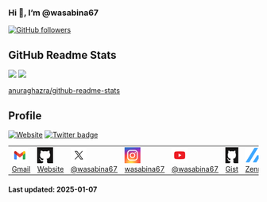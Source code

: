 ### Hi 👋, I’m @wasabina67

[![GitHub followers](https://img.shields.io/github/followers/wasabina67)](https://github.com/wasabina67?tab=followers)

## GitHub Readme Stats

<img
  src="https://github-readme-stats.vercel.app/api?username=wasabina67&show_icons=true&count_private=true&theme=merko&hide_title=true&disable_animations=true"
  height="150"
/>
<img
  src="https://github-readme-stats.vercel.app/api/top-langs/?username=wasabina67&layout=compact&langs_count=6&theme=vue-dark&hide_title=true&disable_animations=true"
  height="150"
/>

[anuraghazra/github-readme-stats](https://github.com/anuraghazra/github-readme-stats)

## Profile

[![Website](https://img.shields.io/website?url=https%3A%2F%2Fgravatar.com%2Fwasabina67&up_message=Gravatar&label=gravatar.com%2Fwasabina67&color=%232b3f6d)](https://gravatar.com/wasabina67)
[![Twitter badge](https://img.shields.io/twitter/follow/wasabina67?style=social)](https://x.com/wasabina67)

<table>
  <tr>
    <td width="100">
      <img src="https://raw.githubusercontent.com/edent/SuperTinyIcons/refs/heads/master/images/svg/gmail.svg" width="32" height="32" />
      <br>
      <a href="mailto:wasabina67@gmail.com">Gmail</a>
    </td>
    <td>
      <img src="https://raw.githubusercontent.com/edent/SuperTinyIcons/refs/heads/master/images/svg/github.svg" width="32" height="32" />
      <br>
      <a href="https://wasabina67.github.io/">Website</a>
    </td>
    <td width="100">
      <img src="https://raw.githubusercontent.com/edent/SuperTinyIcons/refs/heads/master/images/svg/x.svg" width="32" height="32" />
      <br>
      <a href="https://x.com/wasabina67">@wasabina67</a>
    </td>
    <td>
      <img src="https://raw.githubusercontent.com/edent/SuperTinyIcons/refs/heads/master/images/svg/instagram.svg" width="32" height="32" />
      <br>
      <a href="https://www.instagram.com/wasabina67">wasabina67</a>
    </td>
    <td>
      <img src="https://raw.githubusercontent.com/edent/SuperTinyIcons/refs/heads/master/images/svg/youtube.svg" width="32" height="32" />
      <br>
      <a href="https://www.youtube.com/@wasabina67">@wasabina67</a>
    </td>
    <td>
      <img src="https://raw.githubusercontent.com/edent/SuperTinyIcons/refs/heads/master/images/svg/github.svg" width="32" height="32" />
      <br>
      <a href="https://gist.github.com/wasabina67">Gist</a>
    </td>
    <td>
      <img src="img/zenn/logo-only.svg" width="32" height="32" />
      <br>
      <a href="https://zenn.dev/wasabina67">Zenn</a>
    </td>
    <td>
      <img src="img/note/icon.svg" width="32" height="32" />
      <br>
      <a href="https://note.com/wasabina67">note</a>
    </td>
  </tr>
</table>

#### **Last updated**: 2025-01-07
